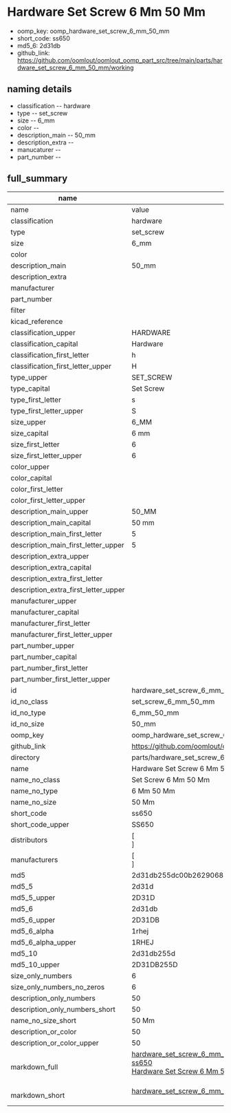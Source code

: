 # Hardware Set Screw 6 Mm 50 Mm

  
* oomp_key: oomp_hardware_set_screw_6_mm_50_mm 
* short_code: ss650
* md5_6: 2d31db  
* github_link: https://github.com/oomlout/oomlout_oomp_part_src/tree/main/parts/hardware_set_screw_6_mm_50_mm/working  
## naming details
* classification -- hardware
* type -- set_screw
* size -- 6_mm
* color -- 
* description_main -- 50_mm
* description_extra -- 
* manucaturer -- 
* part_number -- 





## full_summary
| name | value | 
| --- | --- | 
| name | value | 
| classification | hardware | 
| type | set_screw | 
| size | 6_mm | 
| color |  | 
| description_main | 50_mm | 
| description_extra |  | 
| manufacturer |  | 
| part_number |  | 
| filter |  | 
| kicad_reference |  | 
| classification_upper | HARDWARE | 
| classification_capital | Hardware | 
| classification_first_letter | h | 
| classification_first_letter_upper | H | 
| type_upper | SET_SCREW | 
| type_capital | Set Screw | 
| type_first_letter | s | 
| type_first_letter_upper | S | 
| size_upper | 6_MM | 
| size_capital | 6 mm | 
| size_first_letter | 6 | 
| size_first_letter_upper | 6 | 
| color_upper |  | 
| color_capital |  | 
| color_first_letter |  | 
| color_first_letter_upper |  | 
| description_main_upper | 50_MM | 
| description_main_capital | 50 mm | 
| description_main_first_letter | 5 | 
| description_main_first_letter_upper | 5 | 
| description_extra_upper |  | 
| description_extra_capital |  | 
| description_extra_first_letter |  | 
| description_extra_first_letter_upper |  | 
| manufacturer_upper |  | 
| manufacturer_capital |  | 
| manufacturer_first_letter |  | 
| manufacturer_first_letter_upper |  | 
| part_number_upper |  | 
| part_number_capital |  | 
| part_number_first_letter |  | 
| part_number_first_letter_upper |  | 
| id | hardware_set_screw_6_mm_50_mm | 
| id_no_class | set_screw_6_mm_50_mm | 
| id_no_type | 6_mm_50_mm | 
| id_no_size | 50_mm | 
| oomp_key | oomp_hardware_set_screw_6_mm_50_mm | 
| github_link | https://github.com/oomlout/oomlout_oomp_part_src/tree/main/parts/hardware_set_screw_6_mm_50_mm/working | 
| directory | parts/hardware_set_screw_6_mm_50_mm | 
| name | Hardware Set Screw 6 Mm 50 Mm | 
| name_no_class | Set Screw 6 Mm 50 Mm | 
| name_no_type | 6 Mm 50 Mm | 
| name_no_size | 50 Mm | 
| short_code | ss650 | 
| short_code_upper | SS650 | 
| distributors | [<br>] | 
| manufacturers | [<br>] | 
| md5 | 2d31db255dc00b26290686535b60592a | 
| md5_5 | 2d31d | 
| md5_5_upper | 2D31D | 
| md5_6 | 2d31db | 
| md5_6_upper | 2D31DB | 
| md5_6_alpha | 1rhej | 
| md5_6_alpha_upper | 1RHEJ | 
| md5_10 | 2d31db255d | 
| md5_10_upper | 2D31DB255D | 
| size_only_numbers | 6 | 
| size_only_numbers_no_zeros | 6 | 
| description_only_numbers | 50 | 
| description_only_numbers_short | 50 | 
| name_no_size_short | 50 Mm | 
| description_or_color | 50 | 
| description_or_color_upper | 50 | 
| markdown_full | [hardware_set_screw_6_mm_50_mm](https://github.com/oomlout/oomlout_oomp_part_src/tree/main/parts/hardware_set_screw_6_mm_50_mm/working)<br>[ss650](https://github.com/oomlout/oomlout_oomp_part_src/tree/main/parts/hardware_set_screw_6_mm_50_mm/working)<br>[Hardware Set Screw 6 Mm 50 Mm](https://github.com/oomlout/oomlout_oomp_part_src/tree/main/parts/hardware_set_screw_6_mm_50_mm/working)<br><br> | 
| markdown_short | [hardware_set_screw_6_mm_50_mm](https://github.com/oomlout/oomlout_oomp_part_src/tree/main/parts/hardware_set_screw_6_mm_50_mm/working)<br><br> | 
